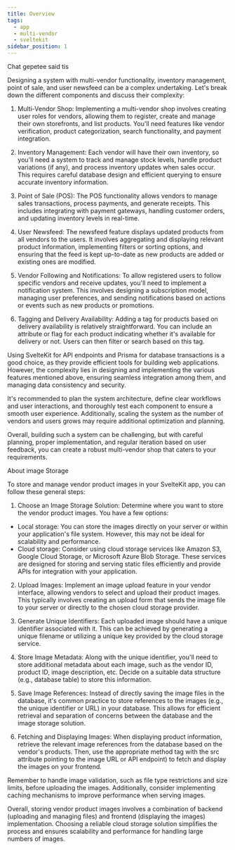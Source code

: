 ```yaml
---
title: Overview
tags:
  - app
  - multi-vendor
  - sveltekit
sidebar_position: 1
---
```


Chat gepetee said tis

Designing a system with multi-vendor functionality, inventory management, point of sale, and user newsfeed can be a complex undertaking. Let's break down the different components and discuss their complexity:

1. Multi-Vendor Shop: Implementing a multi-vendor shop involves creating user roles for vendors, allowing them to register, create and manage their own storefronts, and list products. You'll need features like vendor verification, product categorization, search functionality, and payment integration.

2. Inventory Management: Each vendor will have their own inventory, so you'll need a system to track and manage stock levels, handle product variations (if any), and process inventory updates when sales occur. This requires careful database design and efficient querying to ensure accurate inventory information.

3. Point of Sale (POS): The POS functionality allows vendors to manage sales transactions, process payments, and generate receipts. This includes integrating with payment gateways, handling customer orders, and updating inventory levels in real-time.

4. User Newsfeed: The newsfeed feature displays updated products from all vendors to the users. It involves aggregating and displaying relevant product information, implementing filters or sorting options, and ensuring that the feed is kept up-to-date as new products are added or existing ones are modified.

5. Vendor Following and Notifications: To allow registered users to follow specific vendors and receive updates, you'll need to implement a notification system. This involves designing a subscription model, managing user preferences, and sending notifications based on actions or events such as new products or promotions.

6. Tagging and Delivery Availability: Adding a tag for products based on delivery availability is relatively straightforward. You can include an attribute or flag for each product indicating whether it's available for delivery or not. Users can then filter or search based on this tag.

Using SvelteKit for API endpoints and Prisma for database transactions is a good choice, as they provide efficient tools for building web applications. However, the complexity lies in designing and implementing the various features mentioned above, ensuring seamless integration among them, and managing data consistency and security.

It's recommended to plan the system architecture, define clear workflows and user interactions, and thoroughly test each component to ensure a smooth user experience. Additionally, scaling the system as the number of vendors and users grows may require additional optimization and planning.

Overall, building such a system can be challenging, but with careful planning, proper implementation, and regular iteration based on user feedback, you can create a robust multi-vendor shop that caters to your requirements.

About image Storage

To store and manage vendor product images in your SvelteKit app, you can follow these general steps:

1. Choose an Image Storage Solution: Determine where you want to store the vendor product images. You have a few options:

- Local storage: You can store the images directly on your server or within your application's file system. However, this may not be ideal for scalability and performance.
- Cloud storage: Consider using cloud storage services like Amazon S3, Google Cloud Storage, or Microsoft Azure Blob Storage. These services are designed for storing and serving static files efficiently and provide APIs for integration with your application.

2. Upload Images: Implement an image upload feature in your vendor interface, allowing vendors to select and upload their product images. This typically involves creating an upload form that sends the image file to your server or directly to the chosen cloud storage provider.

3. Generate Unique Identifiers: Each uploaded image should have a unique identifier associated with it. This can be achieved by generating a unique filename or utilizing a unique key provided by the cloud storage service.

4. Store Image Metadata: Along with the unique identifier, you'll need to store additional metadata about each image, such as the vendor ID, product ID, image description, etc. Decide on a suitable data structure (e.g., database table) to store this information.

5. Save Image References: Instead of directly saving the image files in the database, it's common practice to store references to the images (e.g., the unique identifier or URL) in your database. This allows for efficient retrieval and separation of concerns between the database and the image storage solution.

6. Fetching and Displaying Images: When displaying product information, retrieve the relevant image references from the database based on the vendor's products. Then, use the appropriate method tag with the src attribute pointing to the image URL or API endpoint) to fetch and display the images on your frontend.

Remember to handle image validation, such as file type restrictions and size limits, before uploading the images. Additionally, consider implementing caching mechanisms to improve performance when serving images.

Overall, storing vendor product images involves a combination of backend (uploading and managing files) and frontend (displaying the images) implementation. Choosing a reliable cloud storage solution simplifies the process and ensures scalability and performance for handling large numbers of images.
